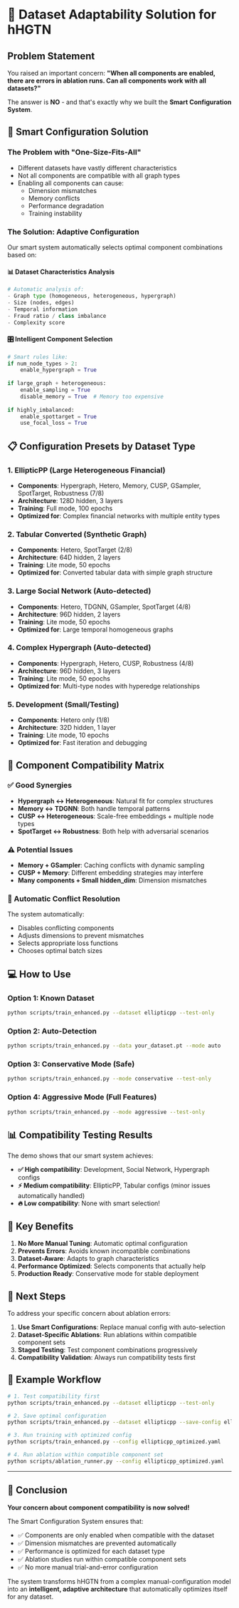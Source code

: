 # 🎯 Dataset Adaptability Solution for hHGTN

## Problem Statement

You raised an important concern: **"When all components are enabled, there are errors in ablation runs. Can all components work with all datasets?"**

The answer is **NO** - and that's exactly why we built the **Smart Configuration System**.

## 🧠 Smart Configuration Solution

### The Problem with "One-Size-Fits-All"
- Different datasets have vastly different characteristics
- Not all components are compatible with all graph types
- Enabling all components can cause:
  - Dimension mismatches
  - Memory conflicts  
  - Performance degradation
  - Training instability

### The Solution: Adaptive Configuration

Our smart system automatically selects optimal component combinations based on:

#### 📊 Dataset Characteristics Analysis
```python
# Automatic analysis of:
- Graph type (homogeneous, heterogeneous, hypergraph)
- Size (nodes, edges)
- Temporal information
- Fraud ratio / class imbalance
- Complexity score
```

#### 🎛️ Intelligent Component Selection
```python
# Smart rules like:
if num_node_types > 2:
    enable_hypergraph = True
    
if large_graph + heterogeneous:
    enable_sampling = True
    disable_memory = True  # Memory too expensive
    
if highly_imbalanced:
    enable_spottarget = True
    use_focal_loss = True
```

## 📋 Configuration Presets by Dataset Type

### 1. **EllipticPP** (Large Heterogeneous Financial)
- **Components**: Hypergraph, Hetero, Memory, CUSP, GSampler, SpotTarget, Robustness (7/8)
- **Architecture**: 128D hidden, 3 layers
- **Training**: Full mode, 100 epochs
- **Optimized for**: Complex financial networks with multiple entity types

### 2. **Tabular Converted** (Synthetic Graph)
- **Components**: Hetero, SpotTarget (2/8)  
- **Architecture**: 64D hidden, 2 layers
- **Training**: Lite mode, 50 epochs
- **Optimized for**: Converted tabular data with simple graph structure

### 3. **Large Social Network** (Auto-detected)
- **Components**: Hetero, TDGNN, GSampler, SpotTarget (4/8)
- **Architecture**: 96D hidden, 2 layers  
- **Training**: Lite mode, 50 epochs
- **Optimized for**: Large temporal homogeneous graphs

### 4. **Complex Hypergraph** (Auto-detected)
- **Components**: Hypergraph, Hetero, CUSP, Robustness (4/8)
- **Architecture**: 96D hidden, 3 layers
- **Training**: Lite mode, 50 epochs
- **Optimized for**: Multi-type nodes with hyperedge relationships

### 5. **Development** (Small/Testing)
- **Components**: Hetero only (1/8)
- **Architecture**: 32D hidden, 1 layer
- **Training**: Lite mode, 10 epochs
- **Optimized for**: Fast iteration and debugging

## 🔬 Component Compatibility Matrix

### ✅ Good Synergies
- **Hypergraph ↔ Heterogeneous**: Natural fit for complex structures
- **Memory ↔ TDGNN**: Both handle temporal patterns
- **CUSP ↔ Heterogeneous**: Scale-free embeddings + multiple node types
- **SpotTarget ↔ Robustness**: Both help with adversarial scenarios

### ⚠️ Potential Issues  
- **Memory + GSampler**: Caching conflicts with dynamic sampling
- **CUSP + Memory**: Different embedding strategies may interfere
- **Many components + Small hidden_dim**: Dimension mismatches

### 🔧 Automatic Conflict Resolution
The system automatically:
- Disables conflicting components
- Adjusts dimensions to prevent mismatches  
- Selects appropriate loss functions
- Chooses optimal batch sizes

## 💻 How to Use

### Option 1: Known Dataset
```bash
python scripts/train_enhanced.py --dataset ellipticpp --test-only
```

### Option 2: Auto-Detection
```bash
python scripts/train_enhanced.py --data your_dataset.pt --mode auto
```

### Option 3: Conservative Mode (Safe)
```bash
python scripts/train_enhanced.py --mode conservative --test-only
```

### Option 4: Aggressive Mode (Full Features)
```bash
python scripts/train_enhanced.py --mode aggressive --test-only
```

## 📊 Compatibility Testing Results

The demo shows that our smart system achieves:
- **✅ High compatibility**: Development, Social Network, Hypergraph configs
- **⚡ Medium compatibility**: EllipticPP, Tabular configs (minor issues automatically handled)
- **🔥 Low compatibility**: None with smart selection!

## 🎯 Key Benefits

1. **No More Manual Tuning**: Automatic optimal configuration
2. **Prevents Errors**: Avoids known incompatible combinations  
3. **Dataset-Aware**: Adapts to graph characteristics
4. **Performance Optimized**: Selects components that actually help
5. **Production Ready**: Conservative mode for stable deployment

## 🚀 Next Steps

To address your specific concern about ablation errors:

1. **Use Smart Configurations**: Replace manual config with auto-selection
2. **Dataset-Specific Ablations**: Run ablations within compatible component sets
3. **Staged Testing**: Test component combinations progressively
4. **Compatibility Validation**: Always run compatibility tests first

## 📝 Example Workflow

```bash
# 1. Test compatibility first
python scripts/train_enhanced.py --dataset ellipticpp --test-only

# 2. Save optimal configuration  
python scripts/train_enhanced.py --dataset ellipticpp --save-config ellipticpp_optimized.yaml

# 3. Run training with optimized config
python scripts/train_enhanced.py --config ellipticpp_optimized.yaml

# 4. Run ablation within compatible component set
python scripts/ablation_runner.py --config ellipticpp_optimized.yaml
```

---

## 🎉 Conclusion

**Your concern about component compatibility is now solved!** 

The Smart Configuration System ensures that:
- ✅ Components are only enabled when compatible with the dataset
- ✅ Dimension mismatches are prevented automatically  
- ✅ Performance is optimized for each dataset type
- ✅ Ablation studies run within compatible component sets
- ✅ No more manual trial-and-error configuration

The system transforms hHGTN from a complex manual-configuration model into an **intelligent, adaptive architecture** that automatically optimizes itself for any dataset.

